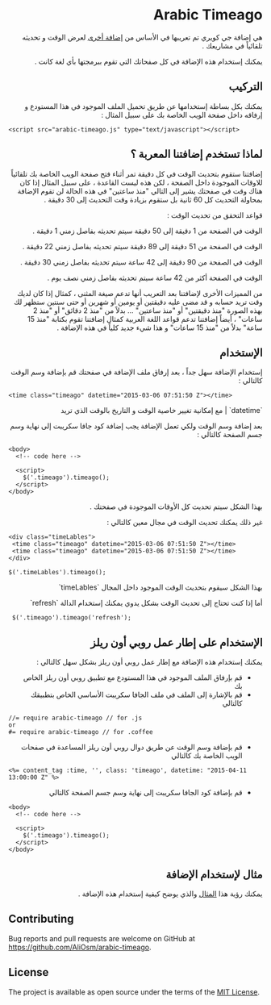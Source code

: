 <h1 dir="rtl">
Arabic Timeago
</h1>

<p dir="rtl">
هي إضافة جي كويري تم تعريبها في الأساس من
<a href="https://github.com/pragmaticly/smart-time-ago">إضافة أخرى</a>
لعرض الوقت و تحديثه تلقائياً في مشاريعك .
</p>

<p dir="rtl">
يمكنك إستخدام هذه الإضافة في كل صفحاتك التي تقوم ببرمجتها بأي لغة كانت .
</p>

<h2 dir="rtl">
التركيب
</h2>

<p dir="rtl">
يمكنك بكل بساطة إستخدامها عن طريق تحميل الملف الموجود في هذا المستودع و إرفاقه داخل صفحة الويب الخاصة بك على سبيل المثال :
</p>

    <script src="arabic-timeago.js" type="text/javascript"></script>

<h2 dir="rtl">
لماذا تستخدم إضافتنا المعربة ؟
</h2>

<p dir="rtl">
إضافتنا ستقوم بتحديث الوقت في كل دقيقة تمر أثناء فتح صفحة الويب الخاصة بك تلقائياً للاوقات الموجودة داخل الصفحة ، لكن هذه ليست القاعدة ، على سبيل المثال إذا كان هناك وقت في صفحتك يشير إلى التالي "منذ ساعتين" في هذه الحالة لن تقوم الإضافة بمحاولة التحديث كل 60 ثانية بل ستقوم بزيادة وقت التحديث إلى 30 دقيقة .
</p>

<p dir="rtl">
قواعد التحقق من تحديث الوقت :
</p>

<p dir="rtl">
  الوقت في الصفحة من 1 دقيقة إلى 50 دقيقة سيتم تحديثه بفاصل زمني 1 دقيقة .
</p>
  
<p dir="rtl">
  الوقت في الصفحة من 51 دقيقة إلى 89 دقيقة سيتم تحديثه بفاصل زمني 22 دقيقة .
</p>
  
<p dir="rtl">
  الوقت في الصفحة من 90 دقيقة إلى 42 ساعة سيتم تحديثه بفاصل زمني 30 دقيقة .
</p>
  
<p dir="rtl">
  الوقت في الصفحة أكثر من 42 ساعة سيتم تحديثه بفاصل زمني نصف يوم .
</p>

<p dir="rtl">
من المميزات الأخرى لإضافتنا بعد التعريب أنها تدعم صيغة المثنى ، كمثال إذا كان لديك وقت تريد حسابه و قد مضى عليه دقيقتين أو يومين أو شهرين أو حتى سنتين ستظهر لك بهذه الصورة "منذ دقيقتين" أو "منذ ساعتين" ... بدﻻً من "منذ 2 دقائق" أو "منذ 2 ساعات" ، أيضاً إضافتنا تدعم قواعد اللغة العربية كمثال إضافتنا تقوم بكتابة "منذ 15 ساعة" بدﻻً من "منذ 15 ساعات" و هذا شيء جديد كلياً في هذه الإضافة .
</p>

<h2 dir="rtl">
الإستخدام
</h2>

<p dir="rtl">
إستخدام الإضافة سهل جداً ، بعد إرفاق ملف الإضافة في صفحتك قم بإضافة وسم الوقت كالتالي :
</p>

    <time class="timeago" datetime="2015-03-06 07:51:50 Z"></time>

<p dir="rtl">
`datetime` | مع إمكانية تغيير خاصية الوقت و التاريخ بالوقت الذي تريد
</p>

<p dir="rtl">
بعد إضافة وسم الوقت ولكي تعمل الإضافة يجب إضافة كود جافا سكريبت إلى نهاية وسم جسم الصفحة كالتالي :
</p>

```
<body>
  <!-- code here -->
  
  <script>
    $('.timeago').timeago();
  </script>
</body>
```

<p dir="rtl">
بهذا الشكل سيتم تحديث كل الأوقات الموجودة في صفحتك .
</p>

<p dir="rtl">
غير ذلك يمكنك تحديث الوقت في مجال معين كالتالي :
</p>

```
<div class="timeLables">
 <time class="timeago" datetime="2015-03-06 07:51:50 Z"></time>
 <time class="timeago" datetime="2015-03-06 07:51:50 Z"></time>
</div>

$('.timeLables').timeago();
```

<p dir="rtl">
بهذا الشكل سيقوم بتحديث الوقت الموجود داخل المجال `timeLables`
</p>

<p dir="rtl">
أما إذا كنت تحتاج إلى تحديث الوقت بشكل يدوي يمكنك إستخدام الدالة `refresh`
</p>

     $('.timeago').timeago('refresh');

<h2 dir="rtl">
الإستخدام على إطار عمل روبي أون ريلز
</h2>

<p dir="rtl">
يمكنك إستخدام هذه الإضافة مع إطار عمل روبي أون ريلز بشكل سهل كالتالي :
</p>

<ul dir="rtl">
<li>
قم بإرفاق الملف الموجود في هذا المستودع مع تطبيق روبي أون ريلز الخاص بك
</li>
<li>
قم بالإشارة إلى الملف في ملف الجافا سكريبت الأساسي الخاص بتطبيقك كالتالي
</li>
</ul>

```
//= require arabic-timeago // for .js
or
#= require arabic-timeago // for .coffee
```

<ul dir="rtl">
<li>
قم بإضافة وسم الوقت عن طريق دوال روبي أون ريلز المساعدة في صفحات الويب الخاصة بك كالتالي
</li>
</ul>

````
<%= content_tag :time, '', class: 'timeago', datetime: "2015-04-11 13:00:00 Z" %>
````

<ul dir="rtl">
<li>
قم بإضافة كود الجافا سكريبت إلى نهاية وسم جسم الصفحة كالتالي
</li>
</ul>

```
<body>
  <!-- code here -->
  
  <script>
    $('.timeago').timeago();
  </script>
</body>
```

<h2 dir="rtl">
مثال لإستخدام الإضافة
</h2>

<p dir="rtl">
يمكنك رؤية هذا
<a href="https://github.com/AliOsm/arabic-timeago-example">المثال</a>
والذي يوضح كيفية إستخدام هذه الإضافة .
</p>

## Contributing
Bug reports and pull requests are welcome on GitHub at https://github.com/AliOsm/arabic-timeago.

## License
The project is available as open source under the terms of the [MIT License](https://opensource.org/licenses/MIT).
